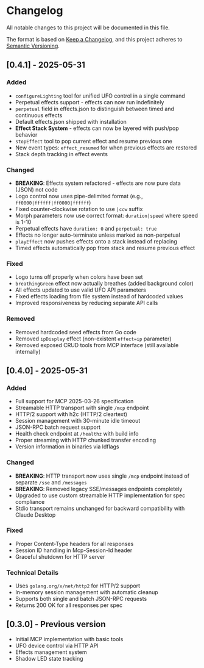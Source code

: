 # Changelog

All notable changes to this project will be documented in this file.

The format is based on [Keep a Changelog](https://keepachangelog.com/en/1.0.0/),
and this project adheres to [Semantic Versioning](https://semver.org/spec/v2.0.0.html).

## [0.4.1] - 2025-05-31

### Added
- `configureLighting` tool for unified UFO control in a single command
- Perpetual effects support - effects can now run indefinitely
- `perpetual` field in effects.json to distinguish between timed and continuous effects
- Default effects.json shipped with installation
- **Effect Stack System** - effects can now be layered with push/pop behavior
- `stopEffect` tool to pop current effect and resume previous one
- New event types: `effect_resumed` for when previous effects are restored
- Stack depth tracking in effect events

### Changed
- **BREAKING**: Effects system refactored - effects are now pure data (JSON) not code
- Logo control now uses pipe-delimited format (e.g., `ff0000|ffffff|ff0000|ffffff`)
- Fixed counter-clockwise rotation to use `|ccw` suffix
- Morph parameters now use correct format: `duration|speed` where speed is 1-10
- Perpetual effects have `duration: 0` and `perpetual: true`
- Effects no longer auto-terminate unless marked as non-perpetual
- `playEffect` now pushes effects onto a stack instead of replacing
- Timed effects automatically pop from stack and resume previous effect

### Fixed
- Logo turns off properly when colors have been set
- `breathingGreen` effect now actually breathes (added background color)
- All effects updated to use valid UFO API parameters
- Fixed effects loading from file system instead of hardcoded values
- Improved responsiveness by reducing separate API calls

### Removed
- Removed hardcoded seed effects from Go code
- Removed `ipDisplay` effect (non-existent `effect=ip` parameter)
- Removed exposed CRUD tools from MCP interface (still available internally)

## [0.4.0] - 2025-05-31

### Added
- Full support for MCP 2025-03-26 specification
- Streamable HTTP transport with single `/mcp` endpoint
- HTTP/2 support with h2c (HTTP/2 cleartext)
- Session management with 30-minute idle timeout
- JSON-RPC batch request support
- Health check endpoint at `/healthz` with build info
- Proper streaming with HTTP chunked transfer encoding
- Version information in binaries via ldflags

### Changed
- **BREAKING**: HTTP transport now uses single `/mcp` endpoint instead of separate `/sse` and `/messages`
- **BREAKING**: Removed legacy SSE/messages endpoints completely
- Upgraded to use custom streamable HTTP implementation for spec compliance
- Stdio transport remains unchanged for backward compatibility with Claude Desktop

### Fixed
- Proper Content-Type headers for all responses
- Session ID handling in Mcp-Session-Id header
- Graceful shutdown for HTTP server

### Technical Details
- Uses `golang.org/x/net/http2` for HTTP/2 support
- In-memory session management with automatic cleanup
- Supports both single and batch JSON-RPC requests
- Returns 200 OK for all responses per spec

## [0.3.0] - Previous version
- Initial MCP implementation with basic tools
- UFO device control via HTTP API
- Effects management system
- Shadow LED state tracking